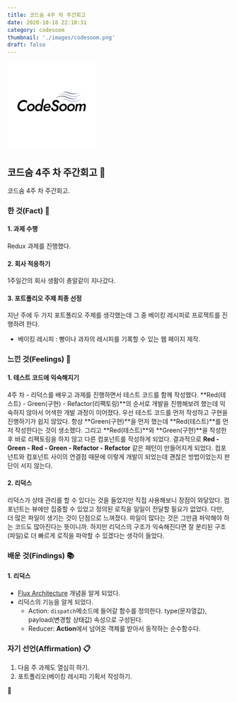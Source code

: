 ```yaml
---
title: 코드숨 4주 차 주간회고
date: 2020-10-18 22:10:31
category: codesoom
thumbnail: './images/codesoom.png'
draft: false
---
```


![](./images/codesoom.png)

## 코드숨 4주 차 주간회고 🚀

코드숨 4주 차 주간회고.

### 한 것(Fact) 🔧

#### 1. 과제 수행

Redux 과제를 진행했다.

#### 2. 회사 적응하기

1주일간의 회사 생활이 총알같이 지나갔다.

#### 3. 포트폴리오 주제 최종 선정

지난 주에 두 가지 포트폴리오 주제를 생각했는데 그 중 베이킹 레시피로 프로젝트를 진행하려 한다.

- 베이킹 레시피 : 빵이나 과자의 레시피를 기록할 수 있는 웹 페이지 제작.

### 느낀 것(Feelings) 🙏

#### 1. 테스트 코드에 익숙해지기

4주 차 - 리덕스를 배우고 과제를 진행하면서 테스트 코드를 함께 작성했다.
**Red(테스트) - Green(구현) - Refactor(리팩토링)**의 순서로 개발을 진행해보려 했는데 익숙하지 않아서 어색한 개발 과정이 이어졌다.
우선 테스트 코드를 먼저 작성하고 구현을 진행하기가 쉽지 않았다.
항상 **Green(구현)**을 먼저 했는데 **Red(테스트)**를 먼저 작성한다는 것이 생소했다.
그리고 **Red(테스트)**와 **Green(구현)**을 작성한 후 바로 리팩토링을 하지 않고 다른 컴포넌트를 작성하게 되었다.
결과적으로 **Red - Green - Red - Green - Refactor - Refactor** 같은 패턴이 만들어지게 되었다.
컴포넌트와 컴포넌트 사이의 연결점 때문에 이렇게 개발이 되었는데 괜찮은 방법이었는지 판단이 서지 않는다.

#### 2. 리덕스

리덕스가 상태 관리를 할 수 있다는 것을 들었지만 직접 사용해보니 장점이 와닿았다.
컴포넌트는 뷰에만 집중할 수 있었고 정의된 로직을 일일이 전달할 필요가 없었다.
다만, 더 많은 파일이 생기는 것이 단점으로 느껴졌다.
파일이 많다는 것은 그만큼 파악해야 하는 코드도 많아진다는 뜻이니까.
하지만 리덕스의 구조가 익숙해진다면 잘 분리된 구조(파일)로 더 빠르게 로직을 파악할 수 있겠다는 생각이 들었다.

### 배운 것(Findings) 📚

#### 1. 리덕스

- [Flux Architecture](https://haruair.github.io/flux/docs/overview.html) 개념을 알게 되었다.
- 리덕스의 기능을 알게 되었다.
  - Action: `dispatch`메소드에 들어갈 함수를 정의한다. type(문자열값), payload(변경할 상태값) 속성으로 구성된다.
  - Reducer: **Action**에서 넘어온 객체를 받아서 동작하는 순수함수다.

### 자기 선언(Affirmation) 📋

1. 다음 주 과제도 열심히 하기.
2. 포트폴리오(베이킹 레시피) 기획서 작성하기.

👋
